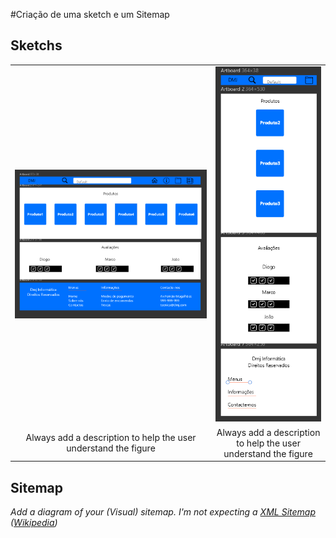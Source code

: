 #Criação de uma sketch e um Sitemap


## Sketchs


| | |
:---: | :---:
![An alternative description](imagens/imagem1.png) | ![An alternative description](imagens/imagem2.png)
Always add a description to help the user understand the figure |  Always add a description to help the user understand the figure 


## Sitemap

_Add a diagram of your (Visual) sitemap. I'm not expecting a [XML Sitemap](https://developers.google.com/search/docs/advanced/sitemaps/build-sitemap#expandable-1) ([Wikipedia](https://en.wikipedia.org/wiki/Sitemaps))_  
